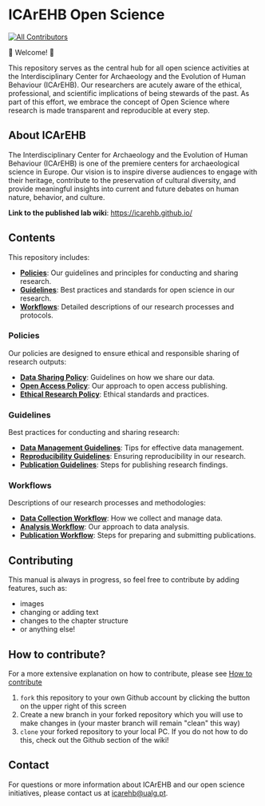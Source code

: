 # ICArEHB Open Science

<!-- ALL-CONTRIBUTORS-BADGE:START - Do not remove or modify this section -->
[![All Contributors](https://img.shields.io/badge/all_contributors-1-orange.svg?style=flat-square)](#contributors-)
<!-- ALL-CONTRIBUTORS-BADGE:END -->

:tada: Welcome! :tada:

This repository serves as the central hub for all open science activities at the Interdisciplinary Center for Archaeology and the Evolution of Human Behaviour (ICArEHB). Our researchers are acutely aware of the ethical, professional, and scientific implications of being stewards of the past. As part of this effort, we embrace the concept of Open Science where research is made transparent and reproducible at every step. 

## About ICArEHB

The Interdisciplinary Center for Archaeology and the Evolution of Human Behaviour (ICArEHB) is one of the premiere centers for archaeological science in Europe. Our vision is to inspire diverse audiences to engage with their heritage, contribute to the preservation of cultural diversity, and provide meaningful insights into current and future debates on human nature, behavior, and culture.

**Link to the published lab wiki**: https://icarehb.github.io/

## Contents

This repository includes:

- **[Policies](#policies)**: Our guidelines and principles for conducting and sharing research.
- **[Guidelines](#guidelines)**: Best practices and standards for open science in our research.
- **[Workflows](#workflows)**: Detailed descriptions of our research processes and protocols.

### Policies

Our policies are designed to ensure ethical and responsible sharing of research outputs:
- **[Data Sharing Policy](link-to-data-sharing-policy)**: Guidelines on how we share our data.
- **[Open Access Policy](link-to-open-access-policy)**: Our approach to open access publishing.
- **[Ethical Research Policy](link-to-ethical-research-policy)**: Ethical standards and practices.

### Guidelines

Best practices for conducting and sharing research:
- **[Data Management Guidelines](link-to-data-management-guidelines)**: Tips for effective data management.
- **[Reproducibility Guidelines](link-to-reproducibility-guidelines)**: Ensuring reproducibility in our research.
- **[Publication Guidelines](link-to-publication-guidelines)**: Steps for publishing research findings.

### Workflows

Descriptions of our research processes and methodologies:
- **[Data Collection Workflow](link-to-data-collection-workflow)**: How we collect and manage data.
- **[Analysis Workflow](link-to-analysis-workflow)**: Our approach to data analysis.
- **[Publication Workflow](link-to-publication-workflow)**: Steps for preparing and submitting publications.

## Contributing

This manual is always in progress, so feel free to contribute by adding features, such as:
- images
- changing or adding text
- changes to the chapter structure
- or anything else!

## How to contribute?
For a more extensive explanation on how to contribute, please see [How to contribute](https://github.com/eur-synclab/eur-synclab.github.io/blob/master/docs/welcome/contribute.md)

1. `fork` this repository to your own Github account by clicking the button on the upper right of this screen
2. Create a new branch in your forked repository which you will use to make changes in (your master branch will remain "clean" this way)
3. `clone` your forked repository to your local PC. If you do not how to do this, check out the Github section of the wiki!

## Contact

For questions or more information about ICArEHB and our open science initiatives, please contact us at [icarehb@ualg.pt](mailto:icarehb@ualg.pt).
